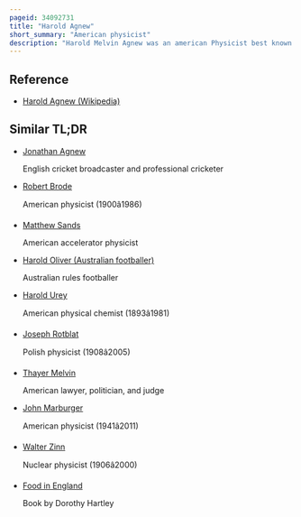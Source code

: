```yaml
---
pageid: 34092731
title: "Harold Agnew"
short_summary: "American physicist"
description: "Harold Melvin Agnew was an american Physicist best known for having flown in Hiroshima as a scientific Observer and later as the third Director of los alamos national Laboratory."
---
```


## Reference

- [Harold Agnew (Wikipedia)](https://en.wikipedia.org/?curid=34092731)

## Similar TL;DR

- [Jonathan Agnew](/tldr/en/jonathan-agnew)

  English cricket broadcaster and professional cricketer

- [Robert Brode](/tldr/en/robert-brode)

  American physicist (1900â1986)

- [Matthew Sands](/tldr/en/matthew-sands)

  American accelerator physicist

- [Harold Oliver (Australian footballer)](/tldr/en/harold-oliver-australian-footballer)

  Australian rules footballer

- [Harold Urey](/tldr/en/harold-urey)

  American physical chemist (1893â1981)

- [Joseph Rotblat](/tldr/en/joseph-rotblat)

  Polish physicist (1908â2005)

- [Thayer Melvin](/tldr/en/thayer-melvin)

  American lawyer, politician, and judge

- [John Marburger](/tldr/en/john-marburger)

  American physicist (1941â2011)

- [Walter Zinn](/tldr/en/walter-zinn)

  Nuclear physicist (1906â2000)

- [Food in England](/tldr/en/food-in-england)

  Book by Dorothy Hartley
